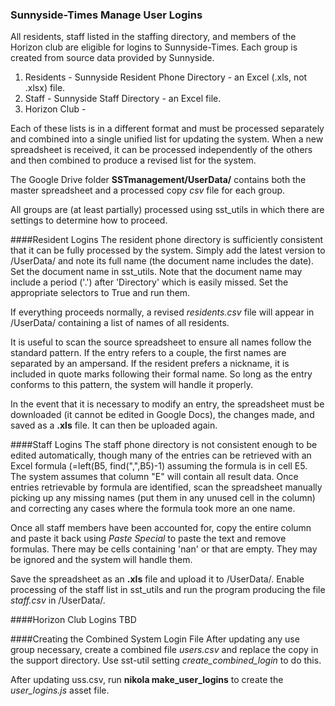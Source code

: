 ### Sunnyside-Times Manage User Logins
All residents, staff listed in the staffing directory, and members of the Horizon club are eligible for logins
to Sunnyside-Times.  Each group is created from source data provided by Sunnyside.  

1. Residents - Sunnyside Resident Phone Directory - an Excel (.xls, not .xlsx) file.
2. Staff - Sunnyside Staff Directory - an Excel file.
3. Horizon Club - 

Each of these lists is in a different format and must be processed separately and combined into a single 
unified list for updating the system. When a new spreadsheet is received, it can be processed independently 
of the others and then combined to produce a revised list for the system.

The Google Drive folder **SSTmanagement/UserData/** contains both the master spreadsheet and a processed copy 
*csv* file for each group.

All groups are (at least partially) processed using sst_utils in which there are settings to determine 
how to proceed. 

####Resident Logins
The resident phone directory is sufficiently consistent that it can be fully processed by the system.  Simply
add the latest version to /UserData/ and note its full name (the document name includes the date).  Set 
the document name in sst_utils.  Note that the document name may include a period ('.') after 'Directory' 
which is easily missed.  Set the appropriate selectors to True and run them.

If everything proceeds normally, a revised *residents.csv* file will appear in /UserData/ containing a list
of names of all residents.  

It is useful to scan the source spreadsheet to ensure all names follow the standard pattern.  If the entry
refers to a couple, the first names are separated by an ampersand.  If the resident prefers a nickname, it
is included in quote marks following their formal name.  So long as the entry conforms to this pattern, the
system will handle it properly.  

In the event that it is necessary to modify an entry, the spreadsheet must be downloaded (it cannot be 
edited in Google Docs), the changes made, and saved as a **.xls** file. It can then be uploaded again.

####Staff Logins
The staff phone directory is not consistent enough to be edited automatically, though many of the entries
can be retrieved with an Excel formula (=left(B5, find(",",B5)-1) assuming the formula is in cell E5.  The
system assumes that column "E" will contain all result data.  Once entries retrievable by formula are identified,
scan the spreadsheet manually picking up any missing names (put them in any unused cell in the column) and 
correcting any cases where the formula took more an one name.  

Once all staff members have been accounted for, copy the entire column and paste it back using *Paste Special* 
to paste the text and remove formulas.  There may be cells containing 'nan' or that are empty.  They may be
ignored and the system will handle them.

Save the spreadsheet as an **.xls** file and upload it to /UserData/.  Enable processing of the staff list
in sst_utils and run the program producing the file *staff.csv* in /UserData/.

####Horizon Club Logins
TBD 

####Creating the Combined System Login File
After updating any use group necessary, create a combined file *users.csv* and replace the copy in 
the support directory.  Use sst-util setting *create_combined_login* to do this.  

After updating uss.csv, run **nikola make_user_logins** to create the *user_logins.js* asset file. 

